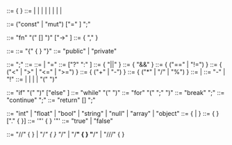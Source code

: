 
<program>        ::= { <statement> }
<statement>      ::= <var-declaration> | <function-declaration> | <expression-statement> | <if-statement> | <while-statement> | <for-statement> | <break-statement> | <continue-statement> | <return-statement>

<var-declaration> ::= ("const" | "mut") <type> <identifier> ["=" <expression>] ";"

<function-declaration>  ::=  <visibility> "fn" <identifier> "(" [<param-list>] ")" ["->" <type>] <block>
<param-list>            ::=  <param> { "," <param> }
<param>                 ::=  <type> <identifier>
<block>                 ::=  "{" { <statement> } "}"
<visibility>            ::=  "public" | "private"


<expression-statement>    ::=  <expression> ";"
<expression>              ::=  <assignment-expression>
<assignment-expression>   ::=  <conditional-expression> | <identifier> "=" <assignment-expression>
<conditional-expression>  ::=  <logical-or-expression> ["?" <expression> ":" <conditional-expression>]
<logical-or-expression>   ::=  <logical-and-expression> { "||" <logical-and-expression> }
<logical-and-expression>  ::=  <equality-expression> { "&&" <equality-expression> }
<equality-expression>     ::=  <relational-expression> { ("==" | "!=") <relational-expression> }
<relational-expression>   ::=  <additive-expression> { ("<" | ">" | "<=" | ">=") <additive-expression> }
<additive-expression>     ::=  <term> { ("+" | "-") <term> }
<term>                    ::=  <factor> { ("*" | "/" | "%") <factor> }
<factor>                  ::=  <unary-operator> <factor> | <primary>
<unary-operator>          ::=  "-" | "!"
<primary>                 ::=  <number> | <string> | <boolean> | <identifier> | "(" <expression> ")"


<if-statement>        ::=  "if" "(" <expression> ")" <block> ["else" <block>]
<while-statement>     ::=  "while" "(" <expression> ")" <block>
<for-statement>       ::=  "for" "(" <var-declaration> <expression> ";" <expression> ")" <block>
<break-statement>     ::=  "break" ";"
<continue-statement>  ::=  "continue" ";"
<return-statement>    ::=  "return" [<expression>] ";"


<type>           ::=  "int" | "float" | "bool" | "string" | "null" | "array" | "object"
<identifier>     ::=  <letter> { <letter> | <digit> }
<number>         ::=  { <digit> } ["." { <digit> }]
<string>         ::=  '"' { <any-character-except-quote> } '"'
<boolean>        ::=  "true" | "false"

<comments>       ::=  "//" { <any-character-except-newline> } | "/*" { <any-character> } "*/" | "/**" { <any-character> } "**/" | "///" { <any-character-except-newline> }
